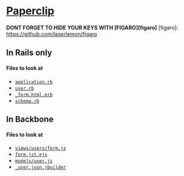 # [Paperclip][paperclip]
[paperclip]: https://github.com/thoughtbot/paperclip


**DONT FORGET TO HIDE YOUR KEYS WITH [FIGARO][figaro]**
[figaro]: https://github.com/laserlemon/figaro

## In Rails only
#### Files to look at
- [`application.rb`](./config/application.rb)
- [`user.rb`](./app/models/user.rb)
- [`_form.html.erb`](./app/views/users/_form.html.erb)
- [`schema.rb`](./db/schema.rb)


## In Backbone
#### Files to look at

- [`views/users/form.js`](./app/assets/javascripts/views/users/form.js)
- [`form.jst.ejs`](./app/assets/templates/users/form.jst.ejs)
- [`models/user.js`](./app/assets/javascripts/models/user.js)
- [`_user.json.jbuilder`](./app/views/api/users/_user.json.jbuilder)


